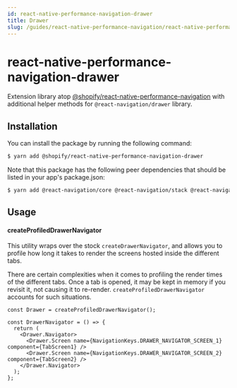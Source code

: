 ```yaml
---
id: react-native-performance-navigation-drawer
title: Drawer
slug: /guides/react-native-performance-navigation/react-native-performance-navigation-drawer
---
```


# react-native-performance-navigation-drawer

Extension library atop [@shopify/react-native-performance-navigation](../react-native-performance-navigation/getting-started) with additional helper methods for `@react-navigation/drawer` library.

## Installation

You can install the package by running the following command:

```bash
$ yarn add @shopify/react-native-performance-navigation-drawer
```

Note that this package has the following peer dependencies that should be listed in your app's package.json:

```bash
$ yarn add @react-navigation/core @react-navigation/stack @react-navigation/native @react-navigation/drawer-tabs @shopify/react-native-performance @shopify/react-native-performance-navigation react-native-reanimated react-native-gesture-handler
```

## Usage

#### createProfiledDrawerNavigator

This utility wraps over the stock `createDrawerNavigator`, and allows you to profile how long it takes to render the screens hosted inside the different tabs.

There are certain complexities when it comes to profiling the render times of the different tabs. Once a tab is opened, it may be kept in memory if you revisit it, not causing it to re-render. `createProfiledDrawerNavigator` accounts for such situations.

```tsx
const Drawer = createProfiledDrawerNavigator();

const DrawerNavigator = () => {
  return (
    <Drawer.Navigator>
      <Drawer.Screen name={NavigationKeys.DRAWER_NAVIGATOR_SCREEN_1} component={TabScreen1} />
      <Drawer.Screen name={NavigationKeys.DRAWER_NAVIGATOR_SCREEN_2} component={TabScreen2} />
    </Drawer.Navigator>
  );
};
```
